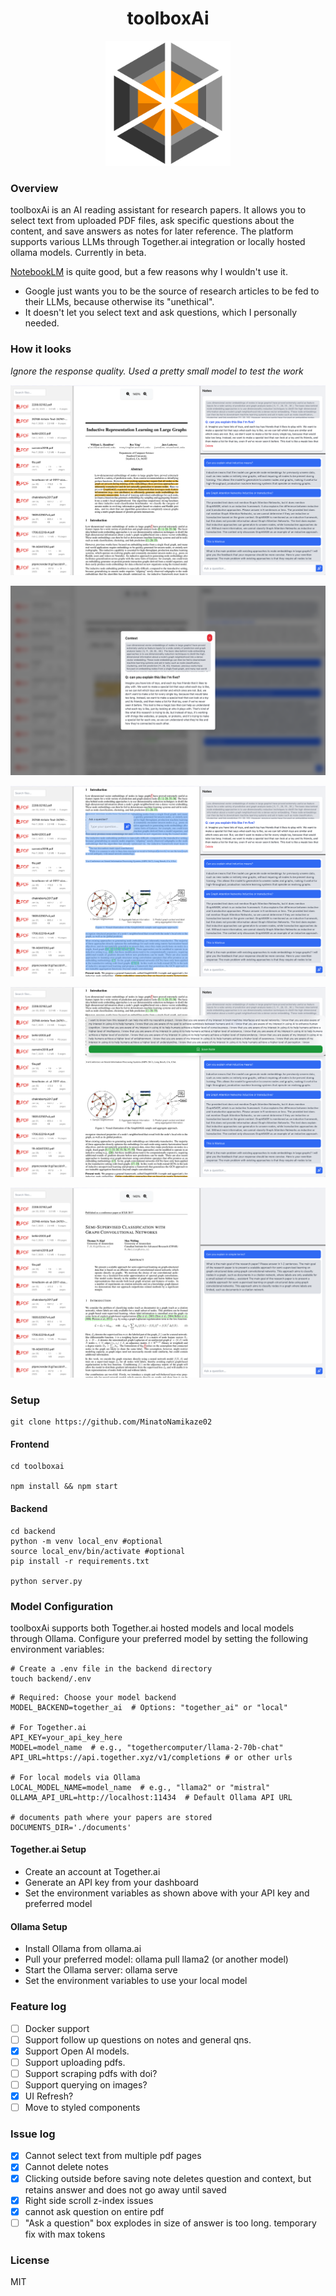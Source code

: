 <div align="center">
  <h1>toolboxAi</h1>
  <!-- You can add your logo here with: -->
  <img src="./assets/toolboxai.png" alt="Toolbox.ai Logo" width="200"/>
</div>

### Overview

toolboxAi is an AI reading assistant for research papers. It allows you to select text from uploaded PDF files, ask specific questions about the content, and save answers as notes for later reference. The platform supports various LLMs through Together.ai integration or locally hosted ollama models.
Currently in beta.

[NotebookLM](https://notebooklm.google/) is quite good, but a few reasons why I wouldn't use it.
- Google just wants you to be the source of research articles to be fed to their LLMs, because otherwise its "unethical".
- It doesn't let you select text and ask questions, which I personally needed.

### How it looks
*Ignore the response quality. Used a pretty small model to test the work*

![screenshot1](./assets/ss1.png)

![screenshot1](./assets/ss2.png)

![screenshot1](./assets/ss3.png)

![screenshot1](./assets/ss4.png)

![screenshot1](./assets/ss5.png)

### Setup

```
git clone https://github.com/MinatoNamikaze02
```

#### Frontend 

```
cd toolboxai

npm install && npm start
```

#### Backend

```
cd backend
python -m venv local_env #optional
source local_env/bin/activate #optional
pip install -r requirements.txt

python server.py
```

### Model Configuration
toolboxAi supports both Together.ai hosted models and local models through Ollama. Configure your preferred model by setting the following environment variables:

```
# Create a .env file in the backend directory
touch backend/.env
```

```
# Required: Choose your model backend
MODEL_BACKEND=together_ai  # Options: "together_ai" or "local"

# For Together.ai
API_KEY=your_api_key_here
MODEL=model_name  # e.g., "togethercomputer/llama-2-70b-chat"
API_URL=https://api.together.xyz/v1/completions # or other urls

# For local models via Ollama
LOCAL_MODEL_NAME=model_name  # e.g., "llama2" or "mistral"
OLLAMA_API_URL=http://localhost:11434  # Default Ollama API URL

# documents path where your papers are stored
DOCUMENTS_DIR='./documents'
```

#### Together.ai Setup

- Create an account at Together.ai
- Generate an API key from your dashboard
- Set the environment variables as shown above with your API key and preferred model

#### Ollama Setup

- Install Ollama from ollama.ai
- Pull your preferred model: ollama pull llama2 (or another model)
- Start the Ollama server: ollama serve
- Set the environment variables to use your local model

### Feature log
- [ ] Docker support
- [ ] Support follow up questions on notes and general qns.
- [x] Support Open AI models.
- [ ] Support uploading pdfs.
- [ ] Support scraping pdfs with doi?
- [ ] Support querying on images?
- [x] UI Refresh?
- [ ] Move to styled components

### Issue log
- [x] Cannot select text from multiple pdf pages
- [x] Cannot delete notes
- [x] Clicking outside before saving note deletes question and context, but retains answer and does not go away until saved
- [x] Right side scroll z-index issues
- [x] cannot ask question on entire pdf
- [ ] "Ask a question" box explodes in size of answer is too long. temporary fix with max tokens

### License
MIT
